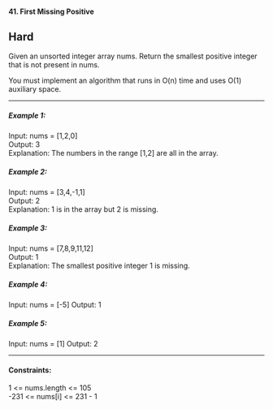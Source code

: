 #### 41. First Missing Positive
Hard
---
Given an unsorted integer array nums. Return the smallest positive integer that is not present in nums.

You must implement an algorithm that runs in O(n) time and uses O(1) auxiliary space.

 ---

##### Example 1:
Input: nums = [1,2,0]<br>
Output: 3<br>
Explanation: The numbers in the range [1,2] are all in the array.

##### Example 2:
Input: nums = [3,4,-1,1]<br>
Output: 2<br>
Explanation: 1 is in the array but 2 is missing.

##### Example 3:
Input: nums = [7,8,9,11,12]<br>
Output: 1<br>
Explanation: The smallest positive integer 1 is missing.

##### Example 4:
Input: nums = [-5]
Output: 1

##### Example 5:
Input: nums = [1]
Output: 2

---

#### Constraints:

1 <= nums.length <= 105 <br>
-231 <= nums[i] <= 231 - 1
